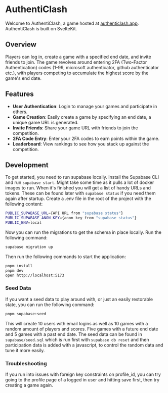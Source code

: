 # AuthentiClash

Welcome to AuthentiClash, a game hosted at [authenticlash.app](https://authenticlash.app). AuthentiClash is built on SvelteKit.

## Overview

Players can log in, create a game with a specified end date, and invite friends to join. The game revolves around entering 2FA (Two-Factor Authentication) codes (1-99, microsoft authenticator, github authenticator etc.), with players competing to accumulate the highest score by the game's end date.

## Features

- **User Authentication**: Login to manage your games and participate in others.
- **Game Creation**: Easily create a game by specifying an end date, a unique game URL is generated.
- **Invite Friends**: Share your game URL with friends to join the competition.
- **2FA Code Entry**: Enter your 2FA codes to earn points within the game.
- **Leaderboard**: View rankings to see how you stack up against the competition.

## Development

To get started, you need to run supabase locally. Install the Supabase CLI and run `supabase start`. Might take some time as it pulls a lot of docker images to run. When it's finished you will get a list of handy URLs and tokens. These can be found later with `supabase status` if you need them again after startup. Create a .env file in the root of the project with the following content:

```bash
PUBLIC_SUPABASE_URL={API URL from "supabase status"}
PUBLIC_SUPABASE_ANON_KEY={anon key from "supabase status"}
PUBLIC_ENV=local
```

Now you can run the migrations to get the schema in place locally. Run the following command:

```bash
supabase migration up
```

Then run the following commands to start the application:

```bash
pnpm install
pnpm dev
open http://localhost:5173
```

### Seed Data

If you want a seed data to play around with, or just an easily restorable state, you can run the following command:

```bash
pnpm supabase:seed
```

This will create 10 users with email logins as well as 10 games with a random amount of players and scores. Five games with a future end date and 5 games with a past end date. The seed data can be found in `supabase/seed.sql` which is run first with `supabase db reset` and then participation data is added with a javascript, to control the random data and tune it more easily.

### Troubleshooting

If you run into issues with foreign key constraints on profile_id, you can try going to the profile page of a logged in user and hitting save first, then try creating a game again.
